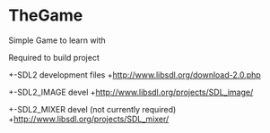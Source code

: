 # TheGame
Simple Game to learn with

Required to build project 

+-SDL2 development files
+http://www.libsdl.org/download-2.0.php 

 +-SDL2_IMAGE devel 
+http://www.libsdl.org/projects/SDL_image/ 

+-SDL2_MIXER devel (not currently required) 
+http://www.libsdl.org/projects/SDL_mixer/ 
